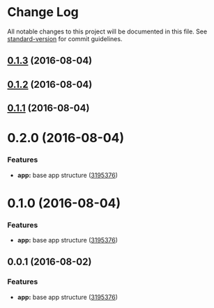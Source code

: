 # Change Log

All notable changes to this project will be documented in this file. See [standard-version](https://github.com/conventional-changelog/standard-version) for commit guidelines.

<a name="0.1.3"></a>
## [0.1.3](https://github.com/ddellamico/ionic-conference-api/compare/v0.1.2...v0.1.3) (2016-08-04)



<a name="0.1.2"></a>
## [0.1.2](https://github.com/ddellamico/ionic-conference-api/compare/v0.2.0...v0.1.2) (2016-08-04)



<a name="0.1.1"></a>
## [0.1.1](https://github.com/ddellamico/ionic-conference-api/compare/v0.2.0...v0.1.1) (2016-08-04)



<a name="0.2.0"></a>
# 0.2.0 (2016-08-04)


### Features

* **app:** base app structure ([3195376](https://github.com/ddellamico/ionic-conference-api/commit/3195376))



<a name="0.1.0"></a>
# 0.1.0 (2016-08-04)


### Features

* **app:** base app structure ([3195376](https://github.com/ddellamico/ionic-conference-api/commit/3195376))



<a name="0.0.1"></a>
## 0.0.1 (2016-08-02)


### Features

* **app:** base app structure ([3195376](https://github.com/ddellamico/ionic-conference-api/commit/3195376))
